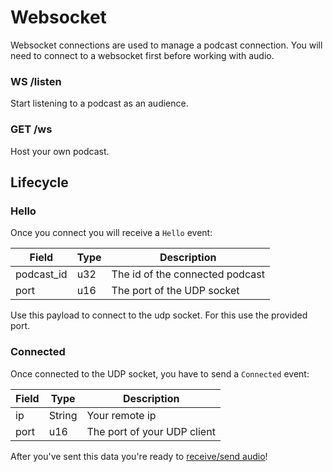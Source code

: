 # Websocket

Websocket connections are used to manage a podcast connection. You will need to connect to a websocket first before working
with audio.

### WS /listen

Start listening to a podcast as an audience.

### GET /ws

Host your own podcast.

## Lifecycle

### Hello

Once you connect you will receive a `Hello` event:

| Field      | Type | Description                     |
|------------|------|---------------------------------|
| podcast_id | u32  | The id of the connected podcast |
| port       | u16  | The port of the UDP socket      |

Use this payload to connect to the udp socket. For this use the provided port.

### Connected

Once connected to the UDP socket, you have to send a `Connected` event:

| Field | Type   | Description                 |
|-------|--------|-----------------------------|
| ip    | String | Your remote ip              |
| port  | u16    | The port of your UDP client |

After you've sent this data you're ready to [receive/send audio](audio.md)!